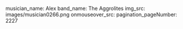 musician_name: Alex
band_name: The Aggrolites
img_src: images/musician0266.png
onmouseover_src: 
pagination_pageNumber: 2227